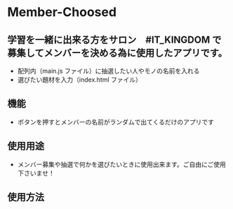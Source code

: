 # Member-Choosed

## 学習を一緒に出来る方をサロン　#IT_KINGDOM で募集してメンバーを決める為に使用したアプリです。

- 配列内（main.js ファイル）に抽選したい人やモノの名前を入れる
- 選びたい題材を入力（index.html ファイル）

## 機能

- ボタンを押すとメンバーの名前がランダムで出てくるだけのアプリです

## 使用用途

- メンバー募集や抽選で何かを選びたいときに使用出来ます。ご自由にご使用下さいませ！

## 使用方法
